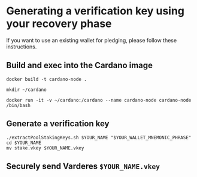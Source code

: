 # Generating a verification key using your recovery phase
If you want to use an existing wallet for pledging, please follow these instructions.

## Build and exec into the Cardano image

```
docker build -t cardano-node .

mkdir ~/cardano

docker run -it -v ~/cardano:/cardano --name cardano-node cardano-node /bin/bash
```

## Generate a verification key

```
./extractPoolStakingKeys.sh $YOUR_NAME "$YOUR_WALLET_MNEMONIC_PHRASE"
cd $YOUR_NAME
mv stake.vkey $YOUR_NAME.vkey
```

## Securely send Varderes `$YOUR_NAME.vkey`
